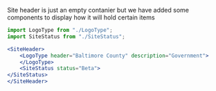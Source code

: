 Site header is just an empty contanier but we have added some components to display how it will hold certain items 
```jsx
import LogoType from "./LogoType";
import SiteStatus from "./SiteStatus";

<SiteHeader>
    <LogoType header="Baltimore County" description="Government">
    </LogoType>
    <SiteStatus status="Beta">
</SiteStatus>
</SiteHeader>
```